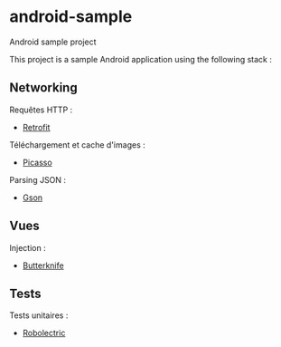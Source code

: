# android-sample
Android sample project

This project is a sample Android application using the following stack :

## Networking

Requêtes HTTP :

- [Retrofit](https://github.com/square/retrofit)

Téléchargement et cache d'images :

- [Picasso](http://square.github.io/picasso/)

Parsing JSON :

- [Gson](https://code.google.com/p/google-gson/)

## Vues

Injection :

- [Butterknife](http://jakewharton.github.io/butterknife/)

## Tests

Tests unitaires :

- [Robolectric](http://robolectric.org/)

